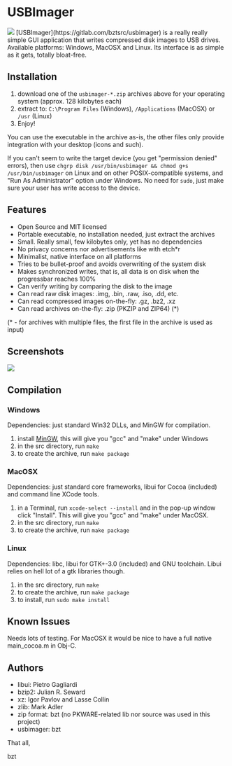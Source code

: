 USBImager
=========

<img src="https://gitlab.com/bztsrc/usbimager/raw/master/src/misc/icon32.png">
[USBImager](https://gitlab.com/bztsrc/usbimager) is a really really simple GUI application that writes compressed disk images to USB drives.
Available platforms: Windows, MacOSX and Linux. Its interface is as simple as it gets, totally bloat-free.

Installation
------------

1. download one of the `usbimager-*.zip` archives above for your operating system (approx. 128 kilobytes each)
2. extract to: `C:\Program Files` (Windows), `/Applications` (MacOSX) or `/usr` (Linux)
3. Enjoy!

You can use the executable in the archive as-is, the other files only provide integration with your desktop (icons and such).

If you can't seem to write the target device (you get "permission denied" errors), then use `chgrp disk /usr/bin/usbimager && chmod g+s /usr/bin/usbimager`
on Linux and on other POSIX-compatible systems, and "Run As Administrator" option under Windows. No need for `sudo`, just make sure your user has write
access to the device.

Features
--------

- Open Source and MIT licensed
- Portable executable, no installation needed, just extract the archives
- Small. Really small, few kilobytes only, yet has no dependencies
- No privacy concerns nor advertisements like with etch*r
- Minimalist, native interface on all platforms
- Tries to be bullet-proof and avoids overwriting of the system disk
- Makes synchronized writes, that is, all data is on disk when the progressbar reaches 100%
- Can verify writing by comparing the disk to the image
- Can read raw disk images: .img, .bin, .raw, .iso, .dd, etc.
- Can read compressed images on-the-fly: .gz, .bz2, .xz
- Can read archives on-the-fly: .zip (PKZIP and ZIP64) (*)

(* - for archives with multiple files, the first file in the archive is used as input)

Screenshots
-----------

<img src="https://gitlab.com/bztsrc/usbimager/raw/master/usbimager.png">

Compilation
-----------

### Windows

Dependencies: just standard Win32 DLLs, and MinGW for compilation.

1. install [MinGW](https://osdn.net/projects/mingw/releases), this will give you "gcc" and "make" under Windows
2. in the src directory, run `make`
3. to create the archive, run `make package`

### MacOSX

Dependencies: just standard core frameworks, libui for Cocoa (included) and command line XCode tools.

1. in a Terminal, run `xcode-select --install` and in the pop-up window click "Install". This will give you "gcc" and "make" under MacOSX.
2. in the src directory, run `make`
3. to create the archive, run `make package`

### Linux

Dependencies: libc, libui for GTK+-3.0 (included) and GNU toolchain. Libui relies on hell lot of a gtk libraries though.

1. in the src directory, run `make`
2. to create the archive, run `make package`
3. to install, run `sudo make install`

Known Issues
------------

Needs lots of testing. For MacOSX it would be nice to have a full native main_cocoa.m in Obj-C.

Authors
-------

- libui: Pietro Gagliardi
- bzip2: Julian R. Seward
- xz: Igor Pavlov and Lasse Collin
- zlib: Mark Adler
- zip format: bzt (no PKWARE-related lib nor source was used in this project)
- usbimager: bzt

That all,

bzt
